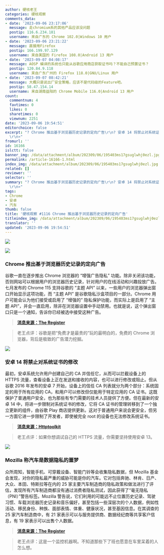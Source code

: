 ```yaml
---
author: 硬核老王
categories: 硬核观察
comments_data:
- date: '2023-09-06 23:17:06'
  message: 走chromium系的其他产品应该没问题
  postip: 116.6.234.181
  username: 来自广东的 Chrome 102.0|Windows 10 用户
- date: '2023-09-06 23:21:22'
  message: 直接用Firefox
  postip: 166.199.97.129
  username: 来自美国的 Firefox 108.0|Android 13 用户
- date: '2023-09-07 04:08:17'
  message: AOSP 编译的系统也只能从谷歌应用商店获取证书吗？不能自己预置证书？
  postip: 120.84.9.118
  username: 来自广东广州的 Firefox 118.0|GNU/Linux 用户
- date: '2023-09-07 08:42:21'
  message: 大概只是说出厂安全策略，应该不是代码级的Feature吧。
  postip: 58.47.154.14
  username: 来自湖南益阳的 Chrome Mobile 116.0|Android 13 用户
count:
  commentnum: 4
  favtimes: 0
  likes: 0
  sharetimes: 0
  viewnum: 2251
date: '2023-09-06 19:54:51'
editorchoice: false
excerpt: "? Chrome 推出基于浏览器历史记录的定向广告\r\n? 安卓 14 将禁止对系统证书的修改\r\n? Mozilla 称汽车是数据隐私的噩梦\r\n»
  \r\n»"
fromurl: ''
id: 16166
islctt: false
banner_img: /data/attachment/album/202309/06/195403ms17gsuglwhj0ezl.jpg
permalink: /article-16166-1.html
index_img: /data/attachment/album/202309/06/195403ms17gsuglwhj0ezl.jpg
related: []
reviewer: ''
selector: ''
summary: "? Chrome 推出基于浏览器历史记录的定向广告\r\n? 安卓 14 将禁止对系统证书的修改\r\n? Mozilla 称汽车是数据隐私的噩梦\r\n»
  \r\n»"
tags:
- Chrome
- 安卓
- 汽车
thumb: false
title: '硬核观察 #1116 Chrome 推出基于浏览器历史记录的定向广告'
titleindex_img: /data/attachment/album/202309/06/195403ms17gsuglwhj0ezl.jpg
translator: ''
updated: '2023-09-06 19:54:51'
---
```


![](/data/attachment/album/202309/06/195403ms17gsuglwhj0ezl.jpg)


![](/data/attachment/album/202309/06/195414i6jjbcdpcgzhnm86.jpg)


### Chrome 推出基于浏览器历史记录的定向广告


谷歌一直在逐步推出 Chrome 浏览器的 “增强广告隐私” 功能。除非关闭该功能，否则网站可以根据用户的浏览器历史记录，针对用户的在线活动和兴趣投放广告。七月发布的 Chrome 115 支持谷歌的 “主题 API” 以来，一些用户的浏览器弹出窗口开始显示这项功能，而 “主题 API” 是谷歌隐私沙盒项目的一部分。Chrome 用户可能会认为他们接受或启用了 “增强的” 隐私保护功能，而实际上是启用了 “主题 API”，并会一直启用，除非在浏览器设置中手动禁用。也就是说，这个弹出窗口只是一个通知，告诉你已经被选中接受这种广告。



> 
> **[消息来源：The Register](https://www.theregister.com/2023/09/06/google_privacy_popup_chrome/)**
> 
> 
> 



> 
> 老王点评：谷歌是把“免费才是最贵的”玩的最明白的，免费的 Chrome 浏览器，背后是极致的广告潜力挖掘。
> 
> 
> 


![](/data/attachment/album/202309/06/195424r898yifq8fifye2f.jpg)


### 安卓 14 将禁止对系统证书的修改


最初，安卓系统允许用户创建自己的 CA 并信任它，从而可以拦截设备上的 HTTPS 流量，查看设备上正在发送和接收的内容，也可以进行修改或阻止。但从谷歌 2016 年发布的安卓 7 开始，设备上的信任 CA 列表就分为两个部分：系统固定的用于所有应用的 CA，和用户可以修改但仅能用于特定应用的 CA 证书。这既保护了普通用户安全，也为那些有专门需要的技术人员提供了方便。但在最新的安卓 14 中，将进一步限制对系统证书的修改，它将 CA 证书的管理转移到了一个独立更新的组件，由谷歌 Play 商店提供更新。这对于普通用户来说会更安全，但另一方面它进一步限制了开发者，即使被完全 root 的设备也无法修改系统证书。



> 
> **[消息来源：Httptoolkit](https://httptoolkit.com/blog/android-14-breaks-system-certificate-installation/)**
> 
> 
> 



> 
> 老王点评：如果你想调试自己的 HTTPS 流量，你需要坚持使用安卓 13。
> 
> 
> 


![](/data/attachment/album/202309/06/195439lt4lltdvl94gcgf9.jpg)


### Mozilla 称汽车是数据隐私的噩梦


众所周知，智能手机、可穿戴设备、智能门铃等会收集隐私数据，但 Mozilla 基金会发现，对你的隐私最严重的威胁可能是你的汽车。它对包括奔驰、林肯、日产、大众、本田、特斯拉等在内的 25 家主要汽车制造商的隐私政策和做法进行了评估，发现所有汽车制造商都没有通过消费者隐私测试，因此获得了“毫无隐私（PNI）”警告标签。Mozilla 警告说，它们利用的可能远不止位置历史记录、驾驶习惯、车载浏览器历史记录和音乐偏好，甚至包括一些深层次的个人数据，例如性活动、移民身份、种族、面部表情、体重、健康状况，甚至基因信息。在其调查的 25 家汽车制造商中，有 21 家表示可以与服务提供商、数据经纪商等共享客户信息，有 19 家表示可以出售个人数据。



> 
> **[消息来源：The Register](https://www.theregister.com/2023/09/06/mozilla_vehicle_data_privacy/)**
> 
> 
> 



> 
> 老王点评：这是一个监控机器啊。不知道那些下了班也愿意在车里呆着的人怎么想。
> 
> 
>